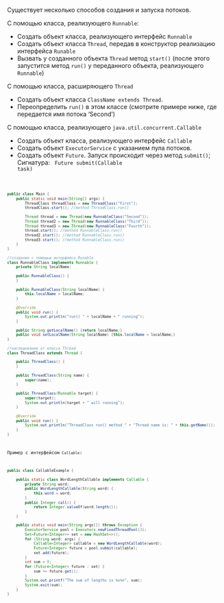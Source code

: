 Существует несколько способов создания и запуска потоков.

С помощью класса, реализующего <code>Runnable</code>:

- Создать объект класса, реализующего интерфейс <code>Runnable</code>
- Создать объект класса <code>Thread</code>, передав в конструктор реализацию интерфейса <code>Runable</code>
- Вызвать у созданного объекта <code>Thread</code> метод <code>start()</code> (после этого запустится метод <code>run()</code> у переданного объекта, реализующего <code>Runnable</code>)

С помощью класса, расширяющего <code>Thread</code>

- Создать объект класса <code>ClassName extends Thread</code>.
- Переопределить <code>run()</code> в этом классе (смотрите примере ниже, где передается имя потока ‘Second’)

С помощью класса, реализующего <code>java.util.concurrent.Callable</code>

- Создать объект класса, реализующего интерфейс <code>Callable</code>
- Создать объект <code>ExecutorService</code> с указанием пула потоков.
- Создать объект <code>Future</code>. Запуск происходит через метод <code>submit()</code>; Сигнатура: <code><T> Future<T> submit(Callable<T> task)<code>

```java
public class Main {
    public static void main(String[] args) {
        ThreadClass threadClass = new ThreadClass("First");
        threadClass.start(); //method ThreadClass.run()

        Thread thread = new Thread(new RunnableClass("Second"));
        Thread thread2 = new Thread(new RunnableClass("Third"));
        Thread thread3 = new Thread(new RunnableClass("Fourth"));
        thread.start(); //method RunnableClass.run()
        thread2.start(); //method RunnableClass.run()
        thread3.start(); //method RunnableClass.run()
    }
}

//создание с помощью интерфейса Runable
class RunnableClass implements Runnable {
    private String localName;

    public RunnableClass() {
    }

    public RunnableClass(String localName) {
        this.localName = localName;
    }

    @Override
    public void run() {
        System.out.println("run() " + localName + " running");
    }

    public String getLocalName() {return localName;}
    public void setLocalName(String localName) {this.localName = localName;}
}

//наследование от класса Thread
class ThreadClass extends Thread {

    public ThreadClass() {
    }

    public ThreadClass(String name) {
        super(name);
    }

    public ThreadClass(Runnable target) {
        super(target);
        System.out.println(target + " will running");
    }

    @Override
    public void run() {
        System.out.println("ThreadClass run() method " + "Thread name is: " + this.getName());
    }
}
```

Пример с интерфейсом <code>Callable</code>:

```java
public class CallableExample {

    public static class WordLengthCallable implements Callable {
        private String word;
        public WordLengthCallable(String word) {
            this.word = word;
        }
        public Integer call() {
            return Integer.valueOf(word.length());
        }
    }

    public static void main(String args[]) throws Exception {
        ExecutorService pool = Executors.newFixedThreadPool(3);
        Set<Future<Integer>> set = new HashSet<>();
        for (String word: args) {
            Callable<Integer> callable = new WordLengthCallable(word);
            Future<Integer> future = pool.submit(callable);
            set.add(future);
        }
        int sum = 0;
        for (Future<Integer> future : set) {
            sum += future.get();
        }
        System.out.printf("The sum of lengths is %s%n", sum);
        System.exit(sum);
    }
}
```
